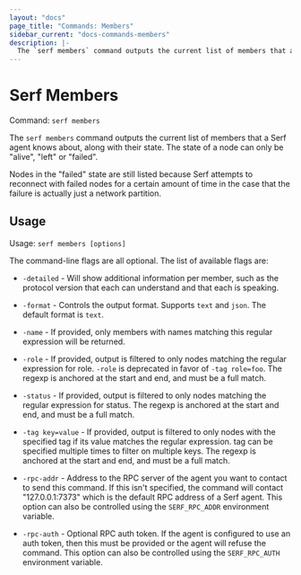 ```yaml
---
layout: "docs"
page_title: "Commands: Members"
sidebar_current: "docs-commands-members"
description: |-
  The `serf members` command outputs the current list of members that a Serf agent knows about, along with their state. The state of a node can only be alive, left or failed.
---
```


# Serf Members

Command: `serf members`

The `serf members` command outputs the current list of members that a Serf
agent knows about, along with their state. The state of a node can only
be "alive", "left" or "failed".

Nodes in the "failed" state are still listed because Serf attempts to
reconnect with failed nodes for a certain amount of time in the case
that the failure is actually just a network partition.

## Usage

Usage: `serf members [options]`

The command-line flags are all optional. The list of available flags are:

* `-detailed` - Will show additional information per member, such as the
  protocol version that each can understand and that each is speaking.

* `-format` - Controls the output format. Supports `text` and `json`.
  The default format is `text`.

* `-name` - If provided, only members with names matching this regular
  expression will be returned.

* `-role` - If provided, output is filtered to only nodes matching
  the regular expression for role. `-role` is deprecated in favor of
  `-tag role=foo`. The regexp is anchored at the start and end,
  and must be a full match.

* `-status` - If provided, output is filtered to only nodes matching
  the regular expression for status. The regexp is anchored at the start
  and end, and must be a full match.

* `-tag key=value` - If provided, output is filtered to only nodes with the specified
  tag if its value matches the regular expression. tag can be specified
  multiple times to filter on multiple keys. The regexp is anchored at the start
  and end, and must be a full match.

* `-rpc-addr` - Address to the RPC server of the agent you want to contact
  to send this command. If this isn't specified, the command will contact
  "127.0.0.1:7373" which is the default RPC address of a Serf agent. This option
  can also be controlled using the `SERF_RPC_ADDR` environment variable.

* `-rpc-auth` - Optional RPC auth token. If the agent is configured to use
  an auth token, then this must be provided or the agent will refuse the
  command. This option can also be controlled using the `SERF_RPC_AUTH`
  environment variable.
